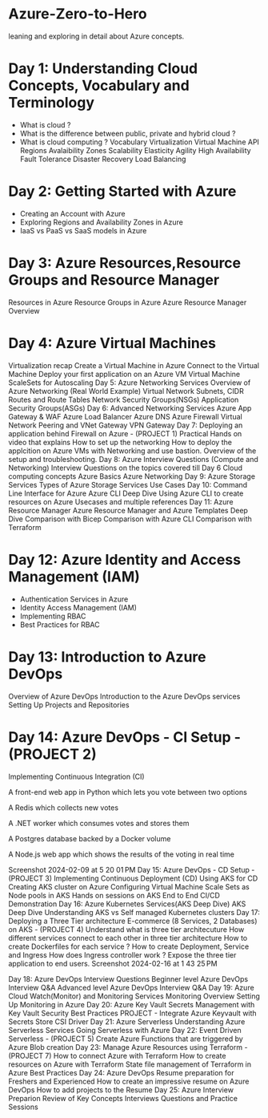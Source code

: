 # Azure-Zero-to-Hero
leaning and exploring in detail about Azure concepts.

# Day 1: Understanding Cloud Concepts, Vocabulary and Terminology
- What is cloud ?
- What is the difference between public, private and hybrid cloud ?
- What is cloud computing ?
Vocabulary
Virtualization
Virtual Machine
API
Regions
Avalaibility Zones
Scalability
Elasticity
Agility
High Availability
Fault Tolerance
Disaster Recovery
Load Balancing
# Day 2: Getting Started with Azure
- Creating an Account with Azure
- Exploring Regions and Availability Zones in Azure
- IaaS vs PaaS vs SaaS models in Azure

# Day 3: Azure Resources,Resource Groups and Resource Manager
Resources in Azure
Resource Groups in Azure
Azure Resource Manager Overview
# Day 4: Azure Virtual Machines
Virtualization recap
Create a Virtual Machine in Azure
Connect to the Virtual Machine
Deploy your first application on an Azure VM
Virtual Machine ScaleSets for Autoscaling
Day 5: Azure Networking Services
Overview of Azure Networking (Real World Example)
Virtual Network
Subnets, CIDR
Routes and Route Tables
Network Security Groups(NSGs)
Application Security Groups(ASGs)
Day 6: Advanced Networking Services
Azure App Gateway & WAF
Azure Load Balancer
Azure DNS
Azure Firewall
Virtual Network Peering and VNet Gateway
VPN Gateway
Day 7: Deploying an application behind Firewall on Azure - (PROJECT 1)
Practical Hands on video that explains
How to set up the networking
How to deploy the applcition on Azure VMs with Networking and use bastion.
Overview of the setup and troubleshooting.
Day 8: Azure Interview Questions (Compute and Networking)
Interview Questions on the topics covered till Day 6
Cloud computing concepts
Azure Basics
Azure Networking
Day 9: Azure Storage Services
Types of Azure Storage Services
Use Cases
Day 10: Command Line Interface for Azure
Azure CLI Deep Dive
Using Azure CLI to create resources on Azure
Usecases and multiple references
Day 11: Azure Resource Manager
Azure Resource Manager and Azure Templates Deep Dive
Comparison with Bicep
Comparison with Azure CLI
Comparison with Terraform
# Day 12: Azure Identity and Access Management (IAM)
- Authentication Services in Azure
- Identity Access Management (IAM)
- Implementing RBAC
- Best Practices for RBAC
# Day 13: Introduction to Azure DevOps
Overview of Azure DevOps
Introduction to the Azure DevOps services
Setting Up Projects and Repositories
# Day 14: Azure DevOps - CI Setup - (PROJECT 2)
Implementing Continuous Integration (CI)

A front-end web app in Python which lets you vote between two options

A Redis which collects new votes

A .NET worker which consumes votes and stores them

A Postgres database backed by a Docker volume

A Node.js web app which shows the results of the voting in real time

Screenshot 2024-02-09 at 5 20 01 PM
Day 15: Azure DevOps - CD Setup - (PROJECT 3)
Implementing Continuous Deployment (CD)
Using AKS for CD
Creating AKS cluster on Azure
Configuring Virtual Machine Scale Sets as Node pools in AKS
Hands on sessions on AKS
End to End CI/CD Demonstration
Day 16: Azure Kubernetes Services(AKS Deep Dive)
AKS Deep Dive
Understanding AKS vs Self managed Kubernetes clusters
Day 17: Deploying a Three Tier architecture E-commerce (8 Services, 2 Databases) on AKS - (PROJECT 4)
Understand what is three tier architecuture
How different services connect to each other in three tier architecture
How to create Dockerfiles for each service ?
How to create Deployment, Service and Ingress
How does Ingress controller work ?
Expose the three tier application to end users.
Screenshot 2024-02-16 at 1 43 25 PM

Day 18: Azure DevOps Interview Questions
Beginner level Azure DevOps Interview Q&A
Advanced level Azure DevOps Interview Q&A
Day 19: Azure Cloud Watch(Monitor) and Monitoring Services
Monitoring Overview
Setting Up Monitoring in Azure
Day 20: Azure Key Vault
Secrets Management with Key Vault
Security Best Practices
PROJECT - Integrate Azure Keyvault with Secrets Store CSI Driver
Day 21: Azure Serverless
Understanding Azure Serverless Services
Going Serverless with Azure
Day 22: Event Driven Serverless - (PROJECT 5)
Create Azure Functions that are triggered by Azure Blob creation
Day 23: Manage Azure Resources using Terraform - (PROJECT 7)
How to connect Azure with Terraform
How to create resources on Azure with Terraform
State file management of Terraform in Azure
Best Practices
Day 24: Azure DevOps Resume preparation for Freshers and Experienced
How to create an impressive resume on Azure DevOps
How to add projects to the Resume
Day 25: Azure Interview Preparion
Review of Key Concepts
Interviews Questions and Practice Sessions
